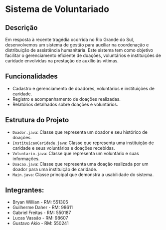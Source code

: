 # Sistema de Voluntariado

## Descrição

Em resposta à recente tragédia ocorrida no Rio Grande do Sul, desenvolvemos um sistema de gestão para auxiliar na coordenação e distribuição de assistência humanitária. Este sistema tem como objetivo facilitar o gerenciamento eficiente de doações, voluntários e instituições de caridade envolvidas na prestação de auxílio às vítimas.

## Funcionalidades

- Cadastro e gerenciamento de doadores, voluntários e instituições de caridade.
- Registro e acompanhamento de doações realizadas.
- Relatórios detalhados sobre doações e voluntários.

## Estrutura do Projeto

- `Doador.java`: Classe que representa um doador e seu histórico de doações.
- `InstituicaoCaridade.java`: Classe que representa uma instituição de caridade e seus voluntários e doações recebidas.
- `Voluntario.java`: Classe que representa um voluntário e suas informações.
- `Doacao.java`: Classe que representa uma doação realizada por um doador para uma instituição de caridade.
- `Main.java`: Classe principal que demonstra a usabilidade do sistema.

## Integrantes:
- Bryan Willian - RM: 551305
- Guilherme Daher - RM: 98611
- Gabriel Freitas - RM: 550187
- Lucas Vassão - RM: 98607
- Gustavo Akio - RM: 550241